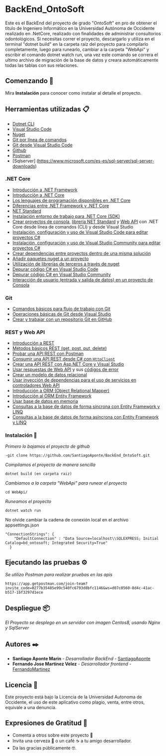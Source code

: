 # BackEnd_OntoSoft

Este es el BackEnd del proyecto de grado "OntoSoft" en pro de obtener el titulo de Ingeniero Informático en la Universidad Autónoma de Occidente realizado en .NetCore, realizado con finalidades de administrar consultorios odontológicos. Si necesitas correr el proyecto, descargarlo y utiliza en el terminal "dotnet build" en la carpeta raíz del proyecto para compilarlo completamente, luego para runearlo, cambiar a la carpeta "WebApi" y escribir el comando dotnet watch run, una vez este comando se correra el ultimo archivo de migración de la base de datos y creara automáticamente todas las tablas con sus relaciones.

## Comenzando 🚀

Mira **Instalación** para conocer como instalar al detalle el proyecto.

## Herramientas utilizadas 📋

- [Dotnet CLI](https://docs.microsoft.com/es-es/dotnet/core/tools/?tabs=netcore2x)
- [Visual Studio Code](https://code.visualstudio.com/)
- [Nuget](https://www.nuget.org/)
- [Git por línea de comandos](https://git-scm.com/download/win)
- [Git desde Visual Studio Code](https://code.visualstudio.com/docs/editor/versioncontrol)
- [Github](https://github.com/)
- [Postman](https://www.getpostman.com/)
- [Sqlserver] (https://www.microsoft.com/es-es/sql-server/sql-server-downloads)

### .NET Core

- [Introducción a .NET Framework](https://msdn.microsoft.com/es-es/library/hh425099%28v=vs.110%29.aspx?f=255&MSPPError=-2147217396)
- [Introducción a .NET Core](https://docs.microsoft.com/es-es/dotnet/core/index)
- [Los lenguajes de programación disponibles en .NET Core](https://www.microsoft.com/net/learn/languages)
- [Diferencias entre .NET Framework y .NET Core](https://docs.microsoft.com/es-es/dotnet/standard/choosing-core-framework-server)
- [NET Standard](https://blogs.msdn.microsoft.com/dotnet/2016/09/26/introducing-net-standard/)
- [Instalación entorno de trabajo para .NET Core (SDK)](https://www.microsoft.com/net/learn/get-started/windows)
- [Crear proyectos de consola](https://docs.microsoft.com/es-es/dotnet/core/tutorials/using-with-xplat-cli), [librería NET Standard](https://docs.microsoft.com/es-es/dotnet/core/tutorials/library-with-visual-studio) y [Web API](https://docs.microsoft.com/es-es/aspnet/core/tutorials/first-web-api) con .NET Core desde línea de comandos (CLI) y desde Visual Studio
- [Instalación, configuración y uso de Visual Studio Code para editar proyectos C#](https://docs.microsoft.com/es-es/dotnet/core/tutorials/with-visual-studio-code)
- [Instalación, configuración y uso de Visual Studio Community para editar proyectos C#](https://docs.microsoft.com/es-es/dotnet/core/tutorials/with-visual-studio)
- [Crear dependencias entre proyectos dentro de una misma solución](https://msdn.microsoft.com/es-es/library/f3st0d45.aspx)
- [Añadir paquetes nuget a un proyecto](https://docs.microsoft.com/es-es/nuget/quickstart/use-a-package)
- [Utilización de librerías de terceros a través de nuget](https://docs.microsoft.com/es-es/nuget/quickstart/use-a-package)
- [Depurar código C# en Visual Studio Code](https://docs.microsoft.com/es-es/dotnet/core/tutorials/with-visual-studio-code)
- [Depurar código C# en Visual Studio Community](https://docs.microsoft.com/es-es/dotnet/core/tutorials/debugging-with-visual-studio?tabs=csharp)
- [Interacción de usuario (entrada y salida de datos) en un proyecto de Consola](https://docs.microsoft.com/es-es/dotnet/csharp/tutorials/console-teleprompter)

### Git

- [Comandos básicos para flujo de trabajo con Git](http://rogerdudler.github.io/git-guide/index.es.html)
- [Operaciones básicas de Git desde Visual Studio](https://blogs.msdn.microsoft.com/esmsdn/2016/03/04/utilizando-git-en-visual-studio/)
- [Crear y trabajar con un repositorio Git en GitHub](https://desarrolloweb.com/articulos/crear-repositorio-git-codigo.html)

### REST y Web API

- [Introducción a REST](https://dosideas.com/noticias/java/314-introduccion-a-los-servicios-web-restful)
- [Métodos básicos REST (get, post, put, delete)](http://asiermarques.com/2013/conceptos-sobre-apis-rest/)
- [Probar una API REST con Postman](https://www.getpostman.com/docs/)
- [Consumir una API REST desde C# con `HttpClient`](https://docs.microsoft.com/es-es/aspnet/web-api/overview/advanced/calling-a-web-api-from-a-net-client)
- [Crear una API REST con Asp.NET Core y Visual Studio](https://docs.microsoft.com/es-es/aspnet/core/tutorials/first-web-api)
- [Usar respuestas de Web API](http://hamidmosalla.com/2017/03/29/asp-net-core-action-results-explained/) y sus [códigos de error](https://apigee.com/about/blog/technology/restful-api-design-what-about-errors)
- [Crear un modelo de datos relacional](http://www.learnentityframeworkcore.com/relationships)
- [Usar inyección de dependencias para el uso de servicios en controladores Web API](https://docs.microsoft.com/es-es/aspnet/core/fundamentals/dependency-injection)
- [Introducción a ORM (Object Relational Mapper)](https://es.wikipedia.org/wiki/Mapeo_objeto-relacional)
- [Introducción al ORM Entity Framework](https://docs.microsoft.com/en-us/ef/core/)
- [Usar base de datos en memoria](https://stormpath.com/blog/tutorial-entity-framework-core-in-memory-database-asp-net-core)
- [Consultas a la base de datos de forma síncrona con Entity Framework y LINQ](https://docs.microsoft.com/en-us/ef/core/querying/basic)
- [Consultas a la base de datos de forma asíncrona con Entity Framework y LINQ](https://docs.microsoft.com/en-us/ef/core/querying/async)



### Instalación 🔧

_Primero lo bajamos el proyecto de github_
```
-git clone https://github.com/SantiagoAponte/BackEnd_OntoSoft.git
```

_Compilamos el proyecto de manera sencilla_

```
dotnet build (en carpeta raiz)
```

_Cambiamos a la carpeta "WebApi" para runear el proyecto_
```
cd WebApi/
```

_Runeamos el proyecto_
```
dotnet watch run
```

No olvide cambiar la cadena de conexión local en el archivo appsettings.json
```
"ConnectionStrings": {
    "DefaultConnection" : "Data Source=localhost\\SQLEXPRESS; Initial Catalog=bd_ontosoft; Integrated Security=True"
  }
```

## Ejecutando las pruebas ⚙️

_Se utilizo Postman para realizar pruebas en las apis_

```
https://app.getpostman.com/join-team?invite_code=0277b35485e99c540fc6793d8bfc1146&ws=d07c0560-8d4c-41ac-b517-1bf3297d1ece
```

## Despliegue 📦

_El Proyecto se desplego en un servidor con imagen Centos8, usando Nginx y SqlServer_


## Autores ✒️

* **Santiago Aponte Marin** - *Desarrollador BackEnd* - [SantiagoAponte](https://github.com/SantiagoAponte)
* **Fernando Jose Martinez Velez** - *Desarrollador frontend* - [FernandoMartinez](fernando.martinez@uao.edu.co)

## Licencia 📄

Este proyecto está bajo la Licencia de la Universidad Autonoma de Occidente, el uso de este aplicativo como plagio, venta, entre otros, equivale a una denuncia.

## Expresiones de Gratitud 🎁

* Comenta a otros sobre este proyecto 📢
* Invita una cerveza 🍺 o un café ☕ a tu amigo desarrollador. 
* Da las gracias públicamente 🤓.
